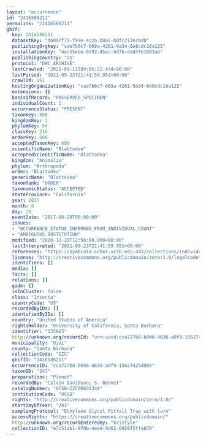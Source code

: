```yaml
---
layout: "occurrence"
id: "2416586211"
permalink: "/2416586211"
gbif:
  key: 2416586211
  datasetKey: "d6097f75-f99e-4c2a-b8a5-b0fc213ecbd0"
  publishingOrgKey: "cae7b6c7-669a-4261-9a34-6e8cdc16a125"
  installationKey: "4ec55ebe-9f92-45ec-b076-dd45f61003ab"
  publishingCountry: "US"
  protocol: "DWC_ARCHIVE"
  lastCrawled: "2021-09-11T09:05:22.434+00:00"
  lastParsed: "2021-09-23T21:41:59.951+00:00"
  crawlId: 161
  hostingOrganizationKey: "cae7b6c7-669a-4261-9a34-6e8cdc16a125"
  extensions: {}
  basisOfRecord: "PRESERVED_SPECIMEN"
  individualCount: 1
  occurrenceStatus: "PRESENT"
  taxonKey: 800
  kingdomKey: 1
  phylumKey: 54
  classKey: 216
  orderKey: 800
  acceptedTaxonKey: 800
  scientificName: "Blattodea"
  acceptedScientificName: "Blattodea"
  kingdom: "Animalia"
  phylum: "Arthropoda"
  order: "Blattodea"
  genericName: "Blattodea"
  taxonRank: "ORDER"
  taxonomicStatus: "ACCEPTED"
  stateProvince: "California"
  year: 2017
  month: 8
  day: 29
  eventDate: "2017-08-29T00:00:00"
  issues:
  - "OCCURRENCE_STATUS_INFERRED_FROM_INDIVIDUAL_COUNT"
  - "AMBIGUOUS_INSTITUTION"
  modified: "2020-12-28T12:56:04.000+00:00"
  lastInterpreted: "2021-09-23T21:41:59.951+00:00"
  references: "https://symbiota.ccber.ucsb.edu:443/collections/individual/index.php?occid=135815"
  license: "http://creativecommons.org/publicdomain/zero/1.0/legalcode"
  identifiers: []
  media: []
  facts: []
  relations: []
  gadm: {}
  isInCluster: false
  class: "Insecta"
  countryCode: "US"
  recordedByIDs: []
  identifiedByIDs: []
  country: "United States of America"
  rightsHolder: "University of California, Santa Barbara"
  identifier: "135815"
  http://unknown.org/recordId: "urn:uuid:cca727b8-b046-4636-a0f9-15627425480e"
  municipality: "Ojai"
  county: "Santa Barbara"
  collectionCode: "IZC"
  gbifID: "2416586211"
  occurrenceID: "cca727b8-b046-4636-a0f9-15627425480e"
  taxonID: "247"
  preparations: "Pinned"
  recordedBy: "Calvin Davidson; S. Bennet"
  catalogNumber: "UCSB-IZC00031344"
  institutionCode: "UCSB"
  rights: "http://creativecommons.org/publicdomain/zero/1.0/"
  startDayOfYear: "241"
  samplingProtocol: "Ethylene Glycol Pitfall Trap with lure"
  accessRights: "https://creativecommons.org/publicdomain/"
  http://unknown.org/recordEnteredBy: "kristyle"
  collectionID: "e7c51ab1-870b-4ee8-9d62-092875ffa870"
---
```

